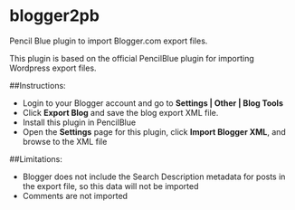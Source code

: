 # blogger2pb
Pencil Blue plugin to import Blogger.com export files.

This plugin is based on the official PencilBlue plugin for importing Wordpress export files.

##Instructions:
- Login to your Blogger account and go to **Settings | Other | Blog Tools**
- Click **Export Blog** and save the blog export XML file.
- Install this plugin in PencilBlue
- Open the **Settings** page for this plugin, click **Import Blogger XML**, and browse to the XML file

##Limitations: 
- Blogger does not include the Search Description metadata for posts in the export file, so this data will not be imported
- Comments are not imported
